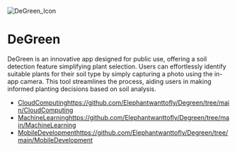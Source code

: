 ![DeGreen_Icon](https://github.com/Elephantwanttofly/Degreen/assets/89914435/9cb685fd-de0b-4878-93e4-a6f219608ebb)
</br >
# **DeGreen**
DeGreen is an innovative app designed for public use, offering a soil detection feature simplifying plant selection. Users can effortlessly identify suitable plants for their soil type by simply capturing a photo using the in-app camera. This tool streamlines the process, aiding users in making informed planting decisions based on soil analysis.
</br>
* [CloudComputing](https://github.com/Elephantwanttofly/Degreen/tree/main/CloudComputing)https://github.com/Elephantwanttofly/Degreen/tree/main/CloudComputing
* [MachineLearning](https://github.com/Elephantwanttofly/Degreen/tree/main/MachineLearning)https://github.com/Elephantwanttofly/Degreen/tree/main/MachineLearning
* [MobileDevelopment](https://github.com/Elephantwanttofly/Degreen/tree/main/MobileDevelopment)https://github.com/Elephantwanttofly/Degreen/tree/main/MobileDevelopment
